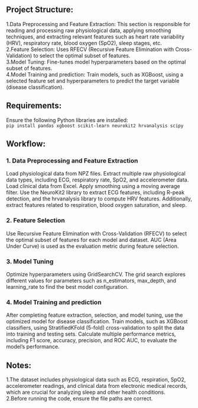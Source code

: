 ## Project Structure:<br>
1.Data Preprocessing and Feature Extraction: This section is responsible for reading and processing raw physiological data, applying smoothing techniques, and extracting relevant features such as heart rate variability (HRV), respiratory rate, blood oxygen (SpO2), sleep stages, etc.<br>
2.Feature Selection: Uses RFECV (Recursive Feature Elimination with Cross-Validation) to select the optimal subset of features.<br>
3.Model Tuning: Fine-tunes model hyperparameters based on the optimal subset of features.<br>
4.Model Training and prediction: Train models, such as XGBoost,  using a selected feature set and hyperparameters to predict the target variable (disease classification).<br>
## Requirements:<br>
Ensure the following Python libraries are installed:<br>
`pip install pandas xgboost scikit-learn neurokit2 hrvanalysis scipy`<br>
## Workflow:<br>
### 1. Data Preprocessing and Feature Extraction<br>
Load physiological data from NPZ files. Extract multiple raw physiological data types, including ECG, respiratory rate, SpO2, and accelerometer data. Load clinical data from Excel. Apply smoothing using a moving average filter. Use the NeuroKit2 library to extract ECG features, including R-peak detection, and the hrvanalysis library to compute HRV features. Additionally, extract features related to respiration, blood oxygen saturation, and sleep.<br>
### 2. Feature Selection<br>
Use Recursive Feature Elimination with Cross-Validation (RFECV) to select the optimal subset of features for each model and dataset. AUC (Area Under Curve) is used as the evaluation metric during feature selection.<br>
### 3. Model Tuning<br>
Optimize hyperparameters using GridSearchCV. The grid search explores different values for parameters such as n_estimators, max_depth, and learning_rate to find the best model configuration.<br>
### 4. Model Training and prediction<br>
After completing feature extraction, selection, and model tuning, use the optimized model for disease classification. Train models, such as XGBoost classifiers, using StratifiedKFold (5-fold) cross-validation to split the data into training and testing sets. Calculate multiple performance metrics, including F1 score, accuracy, precision, and ROC AUC, to evaluate the model’s performance.<br>
## Notes:<br>
1.The dataset includes physiological data such as ECG, respiration, SpO2, accelerometer readings, and clinical data from electronic medical records, which are crucial for analyzing sleep and other health conditions.<br>
2.Before running the code, ensure the file paths are correct.
